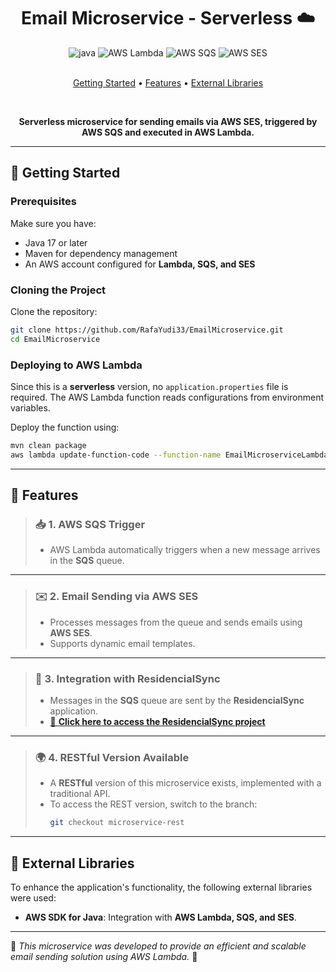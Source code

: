 <h1 align="center" style="font-weight: bold;">Email Microservice - Serverless ☁️</h1>

<div align="center">
  <img src="https://img.shields.io/badge/java-%23ED8B00.svg?style=for-the-badge&logo=openjdk&logoColor=white" alt="java">
  <img src="https://img.shields.io/badge/AWS%20Lambda-FF9900?style=for-the-badge&logo=amazon-aws&logoColor=white" alt="AWS Lambda">
  <img src="https://img.shields.io/badge/AWS%20SQS-232F3E?style=for-the-badge&logo=amazon-aws&logoColor=white" alt="AWS SQS">
  <img src="https://img.shields.io/badge/AWS%20SES-FF9900?style=for-the-badge&logo=amazon-aws&logoColor=white" alt="AWS SES">
</div>

<br>
<p align="center">
 <a href="#started">Getting Started</a> •
 <a href="#features">Features</a> •
 <a href="#libraries">External Libraries</a>
</p>

<br>

<p align="center">
  <b>Serverless microservice for sending emails via AWS SES, triggered by AWS SQS and executed in AWS Lambda.</b>
</p>

---

<h2 id="started">🚀 Getting Started</h2>

### Prerequisites

Make sure you have:

- Java 17 or later
- Maven for dependency management
- An AWS account configured for **Lambda, SQS, and SES**

### Cloning the Project

Clone the repository:

```bash
git clone https://github.com/RafaYudi33/EmailMicroservice.git
cd EmailMicroservice
```

### Deploying to AWS Lambda

Since this is a **serverless** version, no `application.properties` file is required. The AWS Lambda function reads configurations from environment variables.

Deploy the function using:
```bash
mvn clean package
aws lambda update-function-code --function-name EmailMicroserviceLambda --zip-file fileb://target/email-microservice-lambda.jar
```

---

<h2 id="features">📍 Features</h2>

> ### 📥 **1. AWS SQS Trigger**
> - AWS Lambda automatically triggers when a new message arrives in the **SQS** queue.

---

> ### ✉️ **2. Email Sending via AWS SES**
> - Processes messages from the queue and sends emails using **AWS SES**.
> - Supports dynamic email templates.

---

> ### 🔄 **3. Integration with ResidencialSync**
> - Messages in the **SQS** queue are sent by the **ResidencialSync** application.
> - [🔗 **Click here to access the ResidencialSync project**](https://github.com/RafaYudi33/ResidencialSystem)

---

> ### 🌍 **4. RESTful Version Available**
> - A **RESTful** version of this microservice exists, implemented with a traditional API.
> - To access the REST version, switch to the branch:
>   ```bash
>   git checkout microservice-rest
>   ```

---

<h2 id="libraries">🔌 External Libraries</h2>

To enhance the application's functionality, the following external libraries were used:

- **AWS SDK for Java**: Integration with **AWS Lambda, SQS, and SES**.

---

📌 *This microservice was developed to provide an efficient and scalable email sending solution using AWS Lambda.* 🚀

